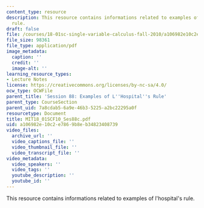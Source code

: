 ```yaml
---
content_type: resource
description: This resource contains informations related to examples of l'hospital's
  rule.
draft: false
file: /courses/18-01sc-single-variable-calculus-fall-2010/a106982e10c2e7869b8eb34823408739_MIT18_01SCF10_Ses88c.pdf
file_size: 98361
file_type: application/pdf
image_metadata:
  caption: ''
  credit: ''
  image-alt: ''
learning_resource_types:
- Lecture Notes
license: https://creativecommons.org/licenses/by-nc-sa/4.0/
ocw_type: OCWFile
parent_title: 'Session 88: Examples of L''Hospital''s Rule'
parent_type: CourseSection
parent_uid: 7a8cdab5-6a9e-46b3-5225-a2bc22295a0f
resourcetype: Document
title: MIT18_01SCF10_Ses88c.pdf
uid: a106982e-10c2-e786-9b8e-b34823408739
video_files:
  archive_url: ''
  video_captions_file: ''
  video_thumbnail_file: ''
  video_transcript_file: ''
video_metadata:
  video_speakers: ''
  video_tags: ''
  youtube_description: ''
  youtube_id: ''
---
```

This resource contains informations related to examples of l'hospital's rule.